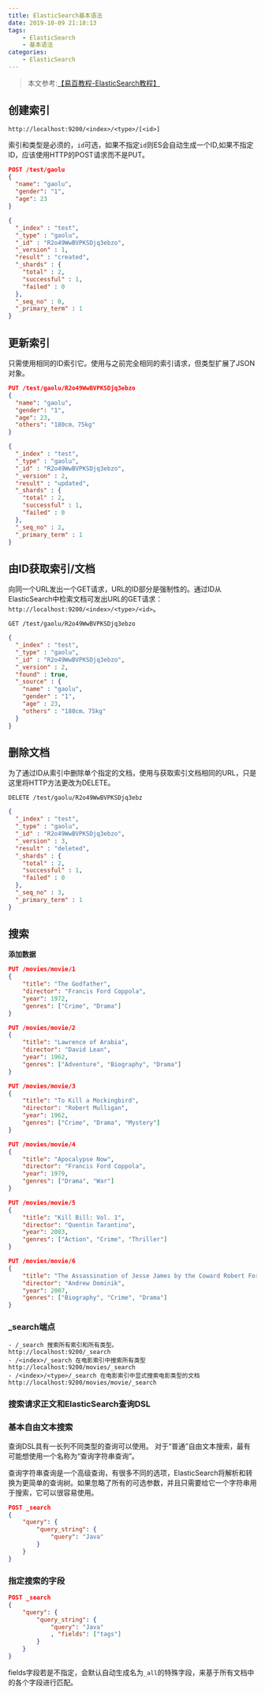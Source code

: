 ```yaml
---
title: ElasticSearch基本语法
date: 2019-10-09 21:18:13
tags:
	- ElasticSearch
	- 基本语法
categories: 
	- ElasticSearch
---
```


> 本文参考:[【易百教程-ElasticSearch教程】](https://www.yiibai.com/elasticsearch/elasticsearch-getting-start.html#article-start)

## 创建索引

`http://localhost:9200/<index>/<type>/[<id>]`

索引和类型是必须的，`id`可选，如果不指定`id`则ES会自动生成一个ID,如果不指定ID，应该使用HTTP的POST请求而不是PUT。

```json
POST /test/gaolu
{
  "name": "gaolu",
  "gender": "1",
  "age": 23
}
```
```json
{
  "_index" : "test",
  "_type" : "gaolu",
  "_id" : "R2o49WwBVPKSDjq3ebzo",
  "_version" : 1,
  "result" : "created",
  "_shards" : {
    "total" : 2,
    "successful" : 1,
    "failed" : 0
  },
  "_seq_no" : 0,
  "_primary_term" : 1
}
```

## 更新索引

只需使用相同的ID索引它。使用与之前完全相同的索引请求，但类型扩展了JSON对象。

<!-- more-->

```json
PUT /test/gaolu/R2o49WwBVPKSDjq3ebzo
{
  "name": "gaolu",
  "gender": "1",
  "age": 23,
  "others": "180cm、75kg"
}
```
```json
{
  "_index" : "test",
  "_type" : "gaolu",
  "_id" : "R2o49WwBVPKSDjq3ebzo",
  "_version" : 2,
  "result" : "updated",
  "_shards" : {
    "total" : 2,
    "successful" : 1,
    "failed" : 0
  },
  "_seq_no" : 2,
  "_primary_term" : 1
}
```

## 由ID获取索引/文档

向同一个URL发出一个GET请求，URL的ID部分是强制性的。通过ID从ElasticSearch中检索文档可发出URL的GET请求：`http://localhost:9200/<index>/<type>/<id>`。

```
GET /test/gaolu/R2o49WwBVPKSDjq3ebzo
```
```json
{
  "_index" : "test",
  "_type" : "gaolu",
  "_id" : "R2o49WwBVPKSDjq3ebzo",
  "_version" : 2,
  "found" : true,
  "_source" : {
    "name" : "gaolu",
    "gender" : "1",
    "age" : 23,
    "others" : "180cm、75kg"
  }
}
```

## 删除文档

为了通过ID从索引中删除单个指定的文档，使用与获取索引文档相同的URL，只是这里将HTTP方法更改为DELETE。

```
DELETE /test/gaolu/R2o49WwBVPKSDjq3ebz
```
```json
{
  "_index" : "test",
  "_type" : "gaolu",
  "_id" : "R2o49WwBVPKSDjq3ebzo",
  "_version" : 3,
  "result" : "deleted",
  "_shards" : {
    "total" : 2,
    "successful" : 1,
    "failed" : 0
  },
  "_seq_no" : 3,
  "_primary_term" : 1
}
```

## 搜索

**添加数据**

```json
PUT /movies/movie/1
{
    "title": "The Godfather",
    "director": "Francis Ford Coppola",
    "year": 1972,
    "genres": ["Crime", "Drama"]
}

PUT /movies/movie/2
{
    "title": "Lawrence of Arabia",
    "director": "David Lean",
    "year": 1962,
    "genres": ["Adventure", "Biography", "Drama"]
}

PUT /movies/movie/3
{
    "title": "To Kill a Mockingbird",
    "director": "Robert Mulligan",
    "year": 1962,
    "genres": ["Crime", "Drama", "Mystery"]
}

PUT /movies/movie/4
{
    "title": "Apocalypse Now",
    "director": "Francis Ford Coppola",
    "year": 1979,
    "genres": ["Drama", "War"]
}

PUT /movies/movie/5
{
    "title": "Kill Bill: Vol. 1",
    "director": "Quentin Tarantino",
    "year": 2003,
    "genres": ["Action", "Crime", "Thriller"]
}

PUT /movies/movie/6
{
    "title": "The Assassination of Jesse James by the Coward Robert Ford",
    "director": "Andrew Dominik",
    "year": 2007,
    "genres": ["Biography", "Crime", "Drama"]
}
```

### _search端点

```
- /_search 搜索所有索引和所有类型。
http://localhost:9200/_search
- /<index>/_search 在电影索引中搜索所有类型
http://localhost:9200/movies/_search
- /<index>/<type>/_search 在电影索引中显式搜索电影类型的文档
http://localhost:9200/movies/movie/_search
```

### 搜索请求正文和ElasticSearch查询DSL



### 基本自由文本搜索

查询DSL具有一长列不同类型的查询可以使用。 对于“普通”自由文本搜索，最有可能想使用一个名称为“查询字符串查询”。

查询字符串查询是一个高级查询，有很多不同的选项，ElasticSearch将解析和转换为更简单的查询树。如果忽略了所有的可选参数，并且只需要给它一个字符串用于搜索，它可以很容易使用。

```json
POST _search
{
    "query": {
        "query_string": {
            "query": "Java"
        }
    }
}
```

### 指定搜索的字段

```json
POST _search
{
    "query": {
        "query_string": {
            "query": "Java"
            , "fields": ["tags"]
        }
    }
}
```

fields字段若是不指定，会默认自动生成名为`_all`的特殊字段，来基于所有文档中的各个字段进行匹配。